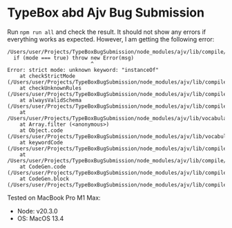 # TypeBox abd Ajv Bug Submission

Run `npm run all` and check the result. It should not show any errors if everything works as expected. However, I am getting the following error:

```
/Users/user/Projects/TypeBoxBugSubmission/node_modules/ajv/lib/compile/util.ts:211
  if (mode === true) throw new Error(msg)
                           ^
Error: strict mode: unknown keyword: "instanceOf"
    at checkStrictMode (/Users/user/Projects/TypeBoxBugSubmission/node_modules/ajv/lib/compile/util.ts:211:28)
    at checkUnknownRules (/Users/user/Projects/TypeBoxBugSubmission/node_modules/ajv/lib/compile/util.ts:27:22)
    at alwaysValidSchema (/Users/user/Projects/TypeBoxBugSubmission/node_modules/ajv/lib/compile/util.ts:17:3)
    at /Users/user/Projects/TypeBoxBugSubmission/node_modules/ajv/lib/vocabularies/applicator/properties.ts:23:65
    at Array.filter (<anonymous>)
    at Object.code (/Users/user/Projects/TypeBoxBugSubmission/node_modules/ajv/lib/vocabularies/applicator/properties.ts:23:33)
    at keywordCode (/Users/user/Projects/TypeBoxBugSubmission/node_modules/ajv/lib/compile/validate/index.ts:532:9)
    at /Users/user/Projects/TypeBoxBugSubmission/node_modules/ajv/lib/compile/validate/index.ts:265:9
    at CodeGen.code (/Users/user/Projects/TypeBoxBugSubmission/node_modules/ajv/lib/compile/codegen/index.ts:525:33)
    at CodeGen.block (/Users/user/Projects/TypeBoxBugSubmission/node_modules/ajv/lib/compile/codegen/index.ts:680:20)
```

Tested on MacBook Pro M1 Max:

-   Node: v20.3.0
-   OS: MacOS 13.4
